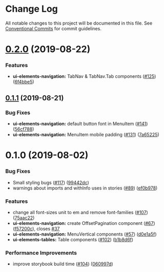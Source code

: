 # Change Log

All notable changes to this project will be documented in this file.
See [Conventional Commits](https://conventionalcommits.org) for commit guidelines.

# [0.2.0](https://github.com/relayr/ui-elements/compare/@relayr/ui-elements-navigation@0.1.1...@relayr/ui-elements-navigation@0.2.0) (2019-08-22)


### Features

* **ui-elements-navigation:** TabNav & TabNav.Tab components ([#125](https://github.com/relayr/ui-elements/issues/125)) ([6f4bbe5](https://github.com/relayr/ui-elements/commit/6f4bbe5))






## [0.1.1](https://github.com/relayr/ui-elements/compare/@relayr/ui-elements-navigation@0.1.0...@relayr/ui-elements-navigation@0.1.1) (2019-08-21)


### Bug Fixes

* **ui-elements-navigation:** default button font in MenuItem ([#141](https://github.com/relayr/ui-elements/issues/141)) ([56cf788](https://github.com/relayr/ui-elements/commit/56cf788))
* **ui-elements-navigation:** MenuItem mobile padding ([#131](https://github.com/relayr/ui-elements/issues/131)) ([7a65225](https://github.com/relayr/ui-elements/commit/7a65225))






# 0.1.0 (2019-08-02)


### Bug Fixes

* Small styling bugs ([#117](https://github.com/relayr/ui-elements/issues/117)) ([99442dc](https://github.com/relayr/ui-elements/commit/99442dc))
* warnings about imports and withInfo uses in stories ([#89](https://github.com/relayr/ui-elements/issues/89)) ([ef0b978](https://github.com/relayr/ui-elements/commit/ef0b978))


### Features

* change all font-sizes unit to em and remove font-families ([#107](https://github.com/relayr/ui-elements/issues/107)) ([75aac22](https://github.com/relayr/ui-elements/commit/75aac22))
* **ui-elements-navigation:** create OffsetPagination component ([#67](https://github.com/relayr/ui-elements/issues/67)) ([f57200c](https://github.com/relayr/ui-elements/commit/f57200c)), closes [#37](https://github.com/relayr/ui-elements/issues/37)
* **ui-elements-navigation:** MenuVertical components ([#57](https://github.com/relayr/ui-elements/issues/57)) ([d0e1a5f](https://github.com/relayr/ui-elements/commit/d0e1a5f))
* **ui-elements-tables:** Table components ([#102](https://github.com/relayr/ui-elements/issues/102)) ([b1b8d6f](https://github.com/relayr/ui-elements/commit/b1b8d6f))


### Performance Improvements

* improve storybook build time ([#104](https://github.com/relayr/ui-elements/issues/104)) ([060997d](https://github.com/relayr/ui-elements/commit/060997d))
